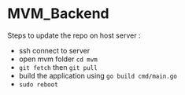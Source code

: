 # MVM_Backend
Steps to update the repo on host server : 
- ssh connect to server 
- open mvm folder `cd mvm`
- `git fetch` then `git pull` 
- build the application using `go build cmd/main.go`
- `sudo reboot`
